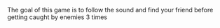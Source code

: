 The goal of this game is to follow the sound and find your friend before getting caught by enemies 3 times
